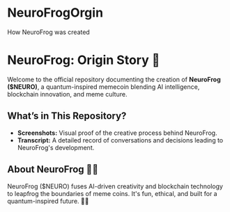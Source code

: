# NeuroFrogOrgin
How NeuroFrog was created

# NeuroFrog: Origin Story 🐸

Welcome to the official repository documenting the creation of **NeuroFrog ($NEURO)**, a quantum-inspired memecoin blending AI intelligence, blockchain innovation, and meme culture. 

## What’s in This Repository?
- **Screenshots:** Visual proof of the creative process behind NeuroFrog.
- **Transcript:** A detailed record of conversations and decisions leading to NeuroFrog's development.

## About NeuroFrog 🧠🐸
NeuroFrog ($NEURO) fuses AI-driven creativity and blockchain technology to leapfrog the boundaries of meme coins. It's fun, ethical, and built for a quantum-inspired future. 🌌💡


